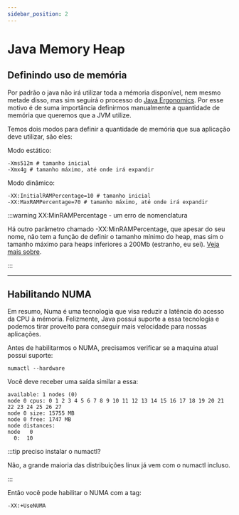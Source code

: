 ```yaml
---
sidebar_position: 2
---
```


# Java Memory Heap

## Definindo uso de memória

Por padrão o java não irá utilizar toda a mémoria disponível, nem mesmo metade disso, mas sim seguirá o processo do 
[Java Ergonomics](https://docs.oracle.com/en/java/javase/22/gctuning/ergonomics.html). 
Por esse motivo é de suma importância definirmos manualmente a quantidade de memória que queremos que a JVM utilize.


Temos dois modos para definir a quantidade de memória que sua aplicação deve utilizar, são eles:

Modo estático:
```shell
-Xms512m # tamanho inicial
-Xmx4g # tamanho máximo, até onde irá expandir
```

Modo dinâmico:
```shell
-XX:InitialRAMPercentage=10 # tamanho inicial
-XX:MaxRAMPercentage=70 # tamanho máximo, até onde irá expandir
```

:::warning XX:MinRAMPercentage - um erro de nomenclatura

Há outro parâmetro chamado -XX:MinRAMPercentage, que apesar do seu nome, não tem a função de definir o tamanho
mínimo do heap, mas sim o tamanho máximo para heaps inferiores a 200Mb (estranho, eu sei).
[Veja mais sobre](https://www.baeldung.com/java-jvm-parameters-rampercentage.).


:::

---
## Habilitando NUMA

Em resumo, Numa é uma tecnologia que visa reduzir a latência do acesso da CPU à mémoria. 
Felizmente, Java possui suporte a essa tecnologia e podemos tirar proveito para conseguir mais velocidade para nossas aplicações.


Antes de habilitarmos o NUMA, precisamos verificar se a maquina atual possui suporte:
```shell
numactl --hardware
```

Você deve receber uma saída similar a essa:
```text
available: 1 nodes (0)
node 0 cpus: 0 1 2 3 4 5 6 7 8 9 10 11 12 13 14 15 16 17 18 19 20 21 22 23 24 25 26 27
node 0 size: 15755 MB
node 0 free: 1747 MB
node distances:
node   0 
  0:  10 
```

:::tip preciso instalar o numactl?

Não, a grande maioria das distribuições linux já vem com o numactl incluso.

:::

Então você pode habilitar o NUMA com a tag:
```shell
-XX:+UseNUMA
```
